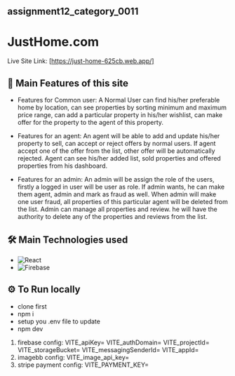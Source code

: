 ## assignment12_category_0011

# JustHome.com

Live Site Link: [https://just-home-625cb.web.app/]

## 🚀 Main Features of this site

- Features for Common user: A Normal User can find his/her preferable home by location, can see properties by sorting minimum and maximum price range, can add a particular property in his/her wishlist, can make offer for the property to the agent of this property.

- Features for an agent: An agent will be able to add and update his/her property to sell, can accept or reject offers by normal users. If agent accept one of the offer from the list, other offer will be automatically rejected. Agent can see his/her added list, sold properties and offered properties from his dashboard.

- Features for an admin: An admin will be assign the role of the users, firstly a logged in user will be user as role. If admin wants, he can make them agent, admin and mark as fraud as well. When admin will make one user fraud, all properties of this particular agent will be deleted from the list. Admin can manage all properties and review. he will have the authority to delete any of the properties and reviews from the list.

## 🛠 Main Technologies used

- ![React](https://img.shields.io/badge/-React-61DAFB?style=flat&logo=react&logoColor=white)
- ![Firebase](https://img.shields.io/badge/-Firebase-FFCA28?style=flat&logo=firebase&logoColor=white)

## ⚙️ To Run locally

- clone first
- npm i
- setup you .env file to update
- npm dev

1. firebase config:
   VITE_apiKey=
   VITE_authDomain=
   VITE_projectId=
   VITE_storageBucket=
   VITE_messagingSenderId=
   VITE_appId=
2. imagebb config:
   VITE_image_api_key=
3. stripe payment config:
   VITE_PAYMENT_KEY=
